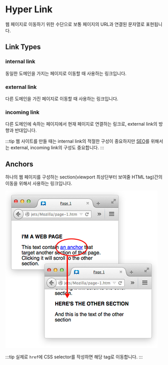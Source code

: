 # Hyper Link

웹 페이지로 이동하기 위한 수단으로 보통 페이지의 URL과 연결된 문자열로 표현됩니다.

## Link Types

### internal link

동일한 도메인을 가지는 페이지로 이동할 때 사용하는 링크입니다.

### external link

다른 도메인을 가진 페이지로 이동할 때 사용하는 링크입니다.

### incoming link

다른 도메인에 속하는 페이지에서 현재 페이지로 연결하는 링크로, external link의 방향과 반대입니다.

:::tip
웹 사이트를 만들 때는 internal link의 적절한 구성이 중요하지만 [SEO](../../frontend/seo.md)를 위해서는 external, incoming link의 구성도 중요합니다.
:::

## Anchors

하나의 웹 페이지를 구성하는 section(viewport 최상단부터 보여줄 HTML tag)간의 이동을 위해서 사용하는 링크입니다.

![Anchors](../image/anchors.png)

:::tip
실제로 `href`에 CSS selector를 작성하면 해당 tag로 이동합니다.
:::
